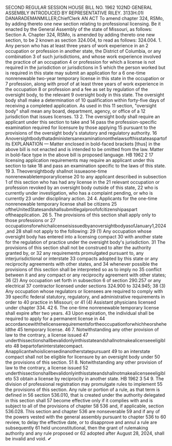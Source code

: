 SECOND REGULAR SESSION
HOUSE BILL NO. 1962
102ND GENERAL ASSEMBLY
INTRODUCED BY REPRESENTATIVE RILEY.
3133H.01I DANARADEMANMILLER,ChiefClerk
AN ACT
To amend chapter 324, RSMo, by adding thereto one new section relating to professional
licensing.
Be it enacted by the General Assembly of the state of Missouri, as follows:
Section A. Chapter 324, RSMo, is amended by adding thereto one new section, to be
2 known as section 324.004, to read as follows:
324.004. 1. Any person who has at least three years of work experience in an
2 occupation or profession in another state, the District of Columbia, or any combination
3 of such jurisdictions, and whose work experience involved the practice of an occupation
4 or profession for which a license is not required in the jurisdiction or jurisdictions in
5 which the person worked but is required in this state may submit an application for a
6 one-time nonrenewable two-year temporary license in this state in the occupation or
7 profession, along with proof of at least three years of work experience in the occupation
8 or profession and a fee as set by regulation of the oversight body, to the relevant
9 oversight body in this state. The oversight body shall make a determination of
10 qualification within forty-five days of receiving a completed application. As used in this
11 section, "oversight body" shall mean any board, department, agency, or office of a
12 jurisdiction that issues licenses.
13 2. The oversight body shall require an applicant under this section to take and
14 pass the profession-specific examination required for licensure by those applying
15 pursuant to the provisions of the oversight body's statutory and regulatory authority.
16 Anoversightbodythatadministersanexaminationonthelawsofthisstateaspartofits
EXPLANATION — Matter enclosed in bold-faced brackets [thus] in the above bill is not enacted and is
intended to be omitted from the law. Matter in bold-face type in the above bill is proposed language.
HB 1962 2
17 licensing application requirements may require an applicant under this section to take
18 and pass an examination specific to the laws of this state.
19 3. Theoversightbody shallnot issueaone-time nonrenewabletemporarylicense
20 to any applicant described in subsection 1 of this section who has had any license in the
21 relevant occupation or profession revoked by an oversight body outside of this state,
22 who is currently under investigation, who has a complaint pending, or who is currently
23 under disciplinary action.
24 4. Applicants for the one-time nonrenewable temporary license shall be citizens
25 oftheUnitedStatesandshallsubmitlegalproofofcitizenshipaspart oftheapplication.
26 5. The provisions of this section shall apply only to those professions or
27 occupationsforwhichalicenseisissuedbyanoversightbodyasofJanuary1,2024,and
28 shall not apply to the following:
29 (1) Any occupation whose oversight body has entered into a licensing compact
30 with another state for the regulation of practice under the oversight body's jurisdiction.
31 The provisions of this section shall not be construed to alter the authority granted by, or
32 any requirements promulgated pursuant to, any interjurisdictional or interstate
33 compacts adopted by this state or any reciprocity agreements with other states, and
34 whenever possible the provisions of this section shall be interpreted so as to imply no
35 conflict between it and any compact or any reciprocity agreement with other states;
36 (2) Any occupation set forth in subsection 6 of section 290.257 or any electrical
37 contractor licensed under sections 324.900 to 324.945;
38 (3) Any occupation whose regulators or licensees are required to comply with
39 specific federal statutory, regulatory, and administrative requirements in order to
40 practice in Missouri; or
41 (4) Assistant physicians licensed under chapter 334.
42 6. The one-time nonrenewable temporary license shall expire after two years.
43 Upon expiration, the individual shall be required to apply for a permanent license in
44 accordancewiththelicenserequirementsfortheoccupationforwhichheorsheheldthe
45 temporary license.
46 7. Notwithstanding any other provision of law to the contrary, a license issued
47 underthissectionshallbevalidonlyinthisstateandshallnotmakealicenseeeligibleto
48 bepartofaninterstatecompact. Anapplicantwhoislicensedinanotherstatepursuant
49 to an interstate compact shall not be eligible for licensure by an oversight body under
50 the provisions of this section.
51 8. Notwithstanding any other provision of law to the contrary, a license issued
52 underthissectionshallbevalidonlyinthisstateandshallnotmakealicenseeeligibleto
53 obtain a license by reciprocity in another state.
HB 1962 3
54 9. The division of professional registration may promulgate rules to implement
55 the provisions of this section. Any rule or portion of a rule, as that term is defined in
56 section 536.010, that is created under the authority delegated in this section shall
57 become effective only if it complies with and is subject to all of the provisions of chapter
58 536 and, if applicable, section 536.028. This section and chapter 536 are nonseverable
59 and if any of the powers vested with the general assembly pursuant to chapter 536 to
60 review, to delay the effective date, or to disapprove and annul a rule are subsequently
61 held unconstitutional, then the grant of rulemaking authority and any rule proposed or
62 adopted after August 28, 2024, shall be invalid and void.
✔